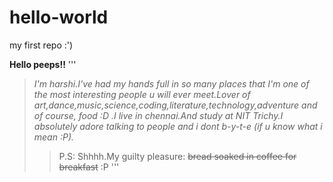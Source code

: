 # hello-world
my first repo :')

**Hello peeps!!**
'''
>_I'm harshi.I've had my hands full in so many places that I'm one of the most interesting people u will ever meet.Lover of art,dance,music,science,coding,literature,technology,adventure and of course, food :D .I live in chennai.And study at NIT Trichy.I absolutely adore talking to people and i dont b-y-t-e (if u know what i mean :P)._
>>P.S: Shhhh.My guilty pleasure: ~~bread soaked in coffee for breakfast~~ :P
'''
